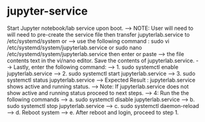 # jupyter-service
Start Jupyter notebook/lab service upon boot.
--> NOTE: User will need to will need to pre-create the service file then transfer jupyterlab.service to /etc/systemd/system or
--> use the following command : sudo vi /etc/systemd/system/jupyterlab.service or sudo nano /etc/systemd/system/jupyterlab.service then enter or paste
--> the file contents text in the vi/nano editor. Save the contents of jupyterlab.service.
--> Lastly, enter the following command:
--> 1. sudo systemctl enable jupyterlab.service
--> 2. sudo systemctl start jupyterlab.service
--> 3. sudo systemctl status jupyterlab.service
--> Expected Result : jupyterlab.service shows active and running status.
--> Note: If jupyterlab.service does not show active and running status proceed to next steps.
--> 4: Run the the following commands
-->     a. sudo systemctl disable jupyterlab.service
-->     b. sudo systemctl stop jupyterlab.service
-->     c. sudo systemctl daemon-reload
-->     d. Reboot system
-->     e. After reboot and login, proceed to step 1.


